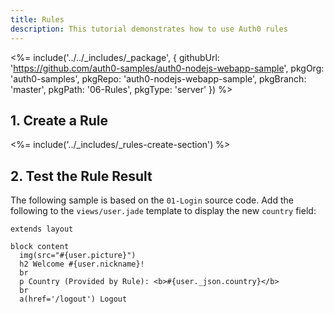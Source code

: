 ```yaml
---
title: Rules
description: This tutorial demonstrates how to use Auth0 rules
---
```


<%= include('../../_includes/_package', {
  githubUrl: 'https://github.com/auth0-samples/auth0-nodejs-webapp-sample',
  pkgOrg: 'auth0-samples',
  pkgRepo: 'auth0-nodejs-webapp-sample',
  pkgBranch: 'master',
  pkgPath: '06-Rules',
  pkgType: 'server'
}) %>

## 1. Create a Rule

<%= include('../_includes/_rules-create-section') %>

## 2. Test the Rule Result

The following sample is based on the `01-Login` source code. Add the following to the `views/user.jade` template to display the new `country` field:

```jade
extends layout

block content
  img(src="#{user.picture}")
  h2 Welcome #{user.nickname}!
  br
  p Country (Provided by Rule): <b>#{user._json.country}</b>
  br
  a(href='/logout') Logout
```
